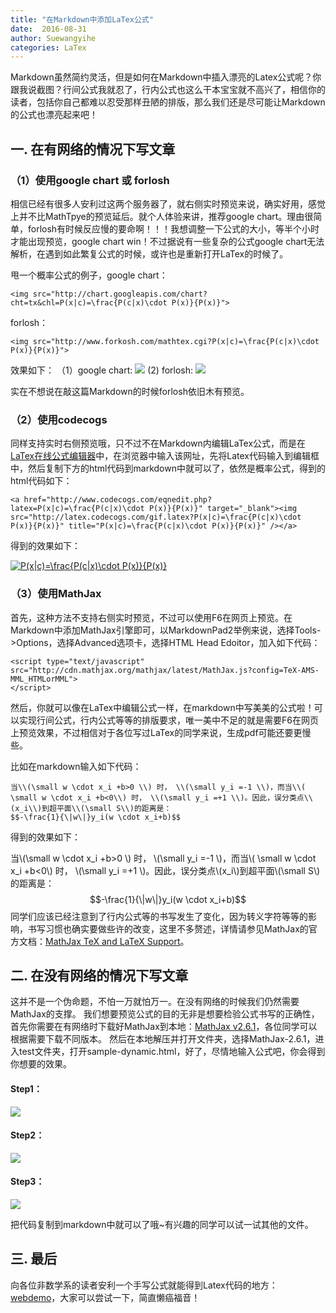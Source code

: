 ```yaml
---
title: "在Markdown中添加LaTex公式"
date:  2016-08-31 
author: Suewangyihe
categories: LaTex
---
```


Markdown虽然简约灵活，但是如何在Markdown中插入漂亮的Latex公式呢？你跟我说截图？行间公式我就忍了，行内公式也这么干本宝宝就不高兴了，相信你的读者，包括你自己都难以忍受那样丑陋的排版，那么我们还是尽可能让Markdown的公式也漂亮起来吧！


## 一. 在有网络的情况下写文章

### （1）使用google chart 或 forlosh 

相信已经有很多人安利过这两个服务器了，就右侧实时预览来说，确实好用，感觉上并不比MathTpye的预览延后。就个人体验来讲，推荐google chart。理由很简单，forlosh有时候反应慢的要命啊！！！我想调整一下公式的大小，等半个小时才能出现预览，google chart win！不过据说有一些复杂的公式google chart无法解析，在遇到如此繁复公式的时候，或许也是重新打开LaTex的时候了。

甩一个概率公式的例子，google chart：

```
<img src="http://chart.googleapis.com/chart?cht=tx&chl=P(x|c)=\frac{P(c|x)\cdot P(x)}{P(x)}">
```

forlosh：

```
<img src="http://www.forkosh.com/mathtex.cgi?P(x|c)=\frac{P(c|x)\cdot P(x)}{P(x)}">
```

效果如下：
（1）google chart:
<img src="http://chart.googleapis.com/chart?cht=tx&chl=P(x|c)=\frac{P(c|x)\cdot P(x)}{P(x)}">
 (2) forlosh:
<img src="http://www.forkosh.com/mathtex.cgi?P(x|c)=\frac{P(c|x)\cdot P(x)}{P(x)}">

实在不想说在敲这篇Markdown的时候forlosh依旧木有预览。

### （2）使用codecogs

同样支持实时右侧预览哦，只不过不在Markdown内编辑LaTex公式，而是在[LaTex在线公式编辑器](http://www.codecogs.com/latex/eqneditor.php/ "codecogs")中，在浏览器中输入该网址，先将Latex代码输入到编辑框中，然后复制下方的html代码到markdown中就可以了，依然是概率公式，得到的html代码如下：

```
<a href="http://www.codecogs.com/eqnedit.php?latex=P(x|c)=\frac{P(c|x)\cdot P(x)}{P(x)}" target="_blank"><img src="http://latex.codecogs.com/gif.latex?P(x|c)=\frac{P(c|x)\cdot P(x)}{P(x)}" title="P(x|c)=\frac{P(c|x)\cdot P(x)}{P(x)}" /></a> 
```

得到的效果如下：

<a href="http://www.codecogs.com/eqnedit.php?latex=P(x|c)=\frac{P(c|x)\cdot P(x)}{P(x)}" target="_blank"><img src="http://latex.codecogs.com/gif.latex?P(x|c)=\frac{P(c|x)\cdot P(x)}{P(x)}" title="P(x|c)=\frac{P(c|x)\cdot P(x)}{P(x)}" /></a> 


### （3）使用MathJax

首先，这种方法不支持右侧实时预览，不过可以使用F6在网页上预览。在Markdown中添加MathJax引擎即可，以MarkdownPad2举例来说，选择Tools->Options，选择Advanced选项卡，选择HTML Head Edoitor，加入如下代码：

```
<script type="text/javascript" src="http://cdn.mathjax.org/mathjax/latest/MathJax.js?config=TeX-AMS-MML_HTMLorMML">
</script>
``` 

然后，你就可以像在LaTex中编辑公式一样，在markdown中写美美的公式啦！可以实现行间公式，行内公式等等的排版要求，唯一美中不足的就是需要F6在网页上预览效果，不过相信对于各位写过LaTex的同学来说，生成pdf可能还要更慢些。

比如在markdown输入如下代码：

```
当\\(\small w \cdot x_i +b>0 \\) 时， \\(\small y_i =-1 \\)，而当\\( \small w \cdot x_i +b<0\\) 时， \\(\small y_i =+1 \\)。因此，误分类点\\(x_i\\)到超平面\\(\small S\\)的距离是：
$$-\frac{1}{\|w\|}y_i(w \cdot x_i+b)$$

```

得到的效果如下：

当\\(\small w \cdot x_i +b>0 \\) 时， \\(\small y_i =-1 \\)，而当\\( \small w \cdot x_i +b<0\\) 时， \\(\small y_i =+1 \\)。因此，误分类点\\(x_i\\)到超平面\\(\small S\\)的距离是：
$$-\frac{1}{\|w\|}y_i(w \cdot x_i+b)$$
同学们应该已经注意到了行内公式等的书写发生了变化，因为转义字符等等的影响，书写习惯也确实要做些许的改变，这里不多赘述，详情请参见MathJax的官方文档：[MathJax TeX and LaTeX Support](http://docs.mathjax.org/en/latest/tex.html "MathJax")。

## 二. 在没有网络的情况下写文章

这并不是一个伪命题，不怕一万就怕万一。在没有网络的时候我们仍然需要MathJax的支撑。
我们想要预览公式的目的无非是想要检验公式书写的正确性，首先你需要在有网络时下载好MathJax到本地：[MathJax v2.6.1](https://github.com/mathjax/MathJax/releases "MathJax v2.6.1")，各位同学可以根据需要下载不同版本。
然后在本地解压并打开文件夹，选择MathJax-2.6.1，进入test文件夹，打开sample-dynamic.html，好了，尽情地输入公式吧，你会得到你想要的效果。

#### **Step1**：

![](http://i.imgur.com/Tboy3d5.png)

#### **Step2**：

![](http://i.imgur.com/akjb78P.png)

#### **Step3**：

![](http://i.imgur.com/RRMrrMG.png)

把代码复制到markdown中就可以了哦~有兴趣的同学可以试一试其他的文件。

## 三. 最后

向各位非数学系的读者安利一个手写公式就能得到Latex代码的地方：[webdemo](http://webdemo.myscript.com/views/math.html#/demo/equation "webdemo")，大家可以尝试一下，简直懒癌福音！
